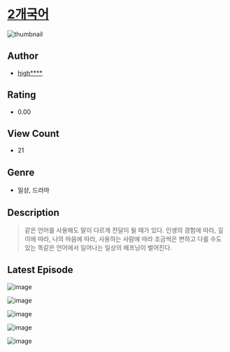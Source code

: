 # [2개국어](https://comic.naver.com/challenge/list?titleId=811305)
![thumbnail](https://image-comic.pstatic.net/user_contents_data/challenge_comic/2023/05/25/upload_7305454542800368182_480x623.jpeg)

## Author
- [high****](https://comic.naver.com/artistTitle?id=367281)

## Rating
- 0.00

## View Count
- 21

## Genre
- 일상, 드라마

## Description
> 같은 언어를 사용해도 말이 다르게 전달이 될 때가 있다. 인생의 경험에 따라, 깊이에 따라, 나의 마음에 따라, 사용하는 사람에 따라 조금씩은 변하고 다를 수도 있는 똑같은 언어에서 일어나는 일상의 헤프닝이 벌어진다.


## Latest Episode
![image](https://image-comic.pstatic.net/user_contents_data/challenge_comic/2023/05/25/367281/upload_3990805217102881633.jpeg)

![image](https://image-comic.pstatic.net/user_contents_data/challenge_comic/2023/05/25/367281/upload_7364623682187191350.jpeg)

![image](https://image-comic.pstatic.net/user_contents_data/challenge_comic/2023/05/25/367281/upload_7003767462946748005.jpeg)

![image](https://image-comic.pstatic.net/user_contents_data/challenge_comic/2023/05/25/367281/upload_4136047399480157025.jpeg)

![image](https://image-comic.pstatic.net/user_contents_data/challenge_comic/2023/05/25/367281/upload_3978989855708570672.jpeg)
